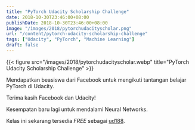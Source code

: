 ```yaml
---
title: "PyTorch Udacity Scholarship Challenge"
date: 2018-10-30T23:46:00+08:00
publishDate: 2018-10-30T23:46:00+08:00
image: "/images/2018/pytorchudacityscholar.png"
url: "/content/pytorch-udacity-scholarship-challenge"
tags: ["Udacity", "PyTorch", "Machine Learning"]
draft: false
---
```


{{< figure src="/images/2018/pytorchudacityscholar.webp" title="PyTorch Udacity Scholarship Challenge" >}}

Mendapatkan beasiswa dari Facebook untuk mengikuti tantangan belajar PyTorch di Udacity.

Terima kasih Facebook dan Udacity!

Kesempatan baru lagi untuk mendalami Neural Networks.

Kelas ini sekarang tersedia _FREE_ sebagai [ud188](https://www.udacity.com/course/deep-learning-pytorch--ud188).
